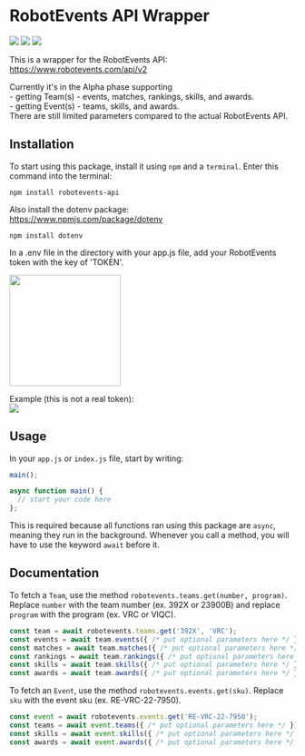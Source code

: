 # RobotEvents API Wrapper
<a href="https://www.npmjs.com/package/robotevents-api"><img src="https://img.shields.io/npm/v/robotevents-api"></a>
<a href="https://www.npmjs.com/package/robotevents-api"><img src="https://badgen.net/packagephobia/install/robotevents-api"></a>
<a href="https://github.com/zaypers/robotevents-api/blob/main/LICENSE"><img src="https://img.shields.io/github/license/zaypers/robotevents-api"></a>
<br>

This is a wrapper for the RobotEvents API:  
https://www.robotevents.com/api/v2  

Currently it's in the Alpha phase supporting  
\- getting Team(s) - events, matches, rankings, skills, and awards.   
\- getting Event(s) - teams, skills, and awards.  
There are still limited parameters compared to the actual RobotEvents API.

## Installation

To start using this package, install it using ``npm`` and a ``terminal``. Enter this command into the terminal:
```
npm install robotevents-api
```

Also install the dotenv package:  
https://www.npmjs.com/package/dotenv  
```
npm install dotenv
```

In a .env file in the directory with your app.js file, add your RobotEvents token with the key of 'TOKEN'.  

<img src="https://github.com/zaypers/robotevents-api/raw/main/assets/source-dir.png" style="width: 14em"><br>  

Example (this is not a real token):  
<img src="https://github.com/zaypers/robotevents-api/raw/main/assets/dotenv-token.png">  

## Usage

In your ``app.js`` or ``index.js`` file, start by writing:  
```javascript
main();

async function main() {
  // start your code here
};
```  
This is required because all functions ran using this package are ``async``, meaning they run in the background. Whenever you call a method, you will have to use the keyword ``await`` before it.  

## Documentation

To fetch a ``Team``, use the method ``robotevents.teams.get(number, program)``. Replace ``number`` with the team number (ex. 392X or 23900B) and replace ``program`` with the program (ex. VRC or VIQC).
```javascript
const team = await robotevents.teams.get('392X', 'VRC');
const events = await team.events({ /* put optional parameters here */ });
const matches = await team.matches({ /* put optional parameters here */ });
const rankings = await team.rankings({ /* put optional parameters here */ });
const skills = await team.skills({ /* put optional parameters here */ });
const awards = await team.awards({ /* put optional parameters here */ });
```  

To fetch an ``Event``, use the method ``robotevents.events.get(sku)``. Replace ``sku`` with the event sku (ex. RE-VRC-22-7950).
```javascript
const event = await robotevents.events.get('RE-VRC-22-7950');
const teams = await event.teams({ /* put optional parameters here */ });
const skills = await event.skills({ /* put optional parameters here */ });
const awards = await event.awards({ /* put optional parameters here */ });
```  